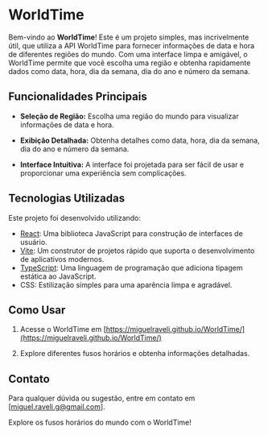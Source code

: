 # WorldTime

Bem-vindo ao **WorldTime**! Este é um projeto simples, mas incrivelmente útil, que utiliza a API WorldTime para fornecer informações de data e hora de diferentes regiões do mundo. Com uma interface limpa e amigável, o WorldTime permite que você escolha uma região e obtenha rapidamente dados como data, hora, dia da semana, dia do ano e número da semana.

## Funcionalidades Principais

- **Seleção de Região:** Escolha uma região do mundo para visualizar informações de data e hora.

- **Exibição Detalhada:** Obtenha detalhes como data, hora, dia da semana, dia do ano e número da semana.

- **Interface Intuitiva:** A interface foi projetada para ser fácil de usar e proporcionar uma experiência sem complicações.

## Tecnologias Utilizadas

Este projeto foi desenvolvido utilizando:

- [React](https://reactjs.org/): Uma biblioteca JavaScript para construção de interfaces de usuário.
- [Vite](https://vitejs.dev/): Um construtor de projetos rápido que suporta o desenvolvimento de aplicativos modernos.
- [TypeScript](https://www.typescriptlang.org/): Uma linguagem de programação que adiciona tipagem estática ao JavaScript.
- CSS: Estilização simples para uma aparência limpa e agradável.

## Como Usar

1. Acesse o WorldTime em [https://miguelraveli.github.io/WorldTime/](https://miguelraveli.github.io/WorldTime/)

2. Explore diferentes fusos horários e obtenha informações detalhadas.

## Contato

Para qualquer dúvida ou sugestão, entre em contato em [miguel.raveli.g@gmail.com].

Explore os fusos horários do mundo com o WorldTime!

